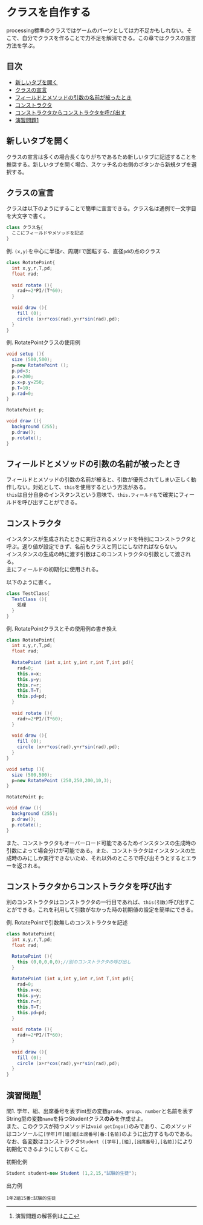 # クラスを自作する
processing標準のクラスではゲームのパーツとしては力不足かもしれない。そこで、自分でクラスを作ることで力不足を解消できる。この章ではクラスの宣言方法を学ぶ。

## 目次
* [新しいタブを開く](#新しいタブを開く)  
* [クラスの宣言](#クラスの宣言)  
* [フィールドとメソッドの引数の名前が被ったとき](#フィールドとメソッドの引数の名前が被ったとき)  
* [コンストラクタ](#コンストラクタ)  
* [コンストラクタからコンストラクタを呼び出す](#コンストラクタからコンストラクタを呼び出す)  
* [演習問題1](#演習問題1)

## 新しいタブを開く
クラスの宣言は多くの場合長くなりがちであるため新しいタブに記述することを推奨する。新しいタブを開く場合、スケッチ名の右側のボタンから新規タブを選択する。

## クラスの宣言
クラスは以下のようにすることで簡単に宣言できる。クラス名は通例で一文字目を大文字で書く。
```java
class クラス名{
  ここにフィールドやメソッドを記述
}
```

例. `(x,y)`を中心に半径`r`、周期`T`で回転する、直径`pd`の点のクラス
```java
class RotatePoint{
  int x,y,r,T,pd;
  float rad;
  
  void rotate (){
    rad+=2*PI/(T*60);
  }
  
  void draw (){
    fill (0);
    circle (x+r*cos(rad),y+r*sin(rad),pd);
  }
}
```
例. RotatePointクラスの使用例
```java
void setup (){
  size (500,500);
  p=new RotatePoint ();
  p.pd=3;
  p.r=200;
  p.x=p.y=250;
  p.T=10;
  p.rad=0;
}

RotatePoint p;

void draw (){
  background (255);
  p.draw();
  p.rotate();
}
```

## フィールドとメソッドの引数の名前が被ったとき
フィールドとメソッドの引数の名前が被ると、引数が優先されてしまい正しく動作しない。対処として、`this`を使用するという方法がある。  
`this`は自分自身のインスタンスという意味で、`this.フィールド名`で確実にフィールドを呼び出すことができる。

## コンストラクタ
インスタンスが生成されたときに実行されるメソッドを特別にコンストラクタと呼ぶ。返り値が設定できず、名前もクラスと同じにしなければならない。  
インスタンスの生成の時に渡す引数はこのコンストラクタの引数として渡される。  
主にフィールドの初期化に使用される。

以下のように書く。
```java
class TestClass{
  TestClass (){
    処理
  }
}
```
例. RotatePointクラスとその使用例の書き換え
```java
class RotatePoint{
  int x,y,r,T,pd;
  float rad;
  
  RotatePoint (int x,int y,int r,int T,int pd){
    rad=0;
    this.x=x;
    this.y=y;
    this.r=r;
    this.T=T;
    this.pd=pd;
  }
  
  void rotate (){
    rad+=2*PI/(T*60);
  }
  
  void draw (){
    fill (0);
    circle (x+r*cos(rad),y+r*sin(rad),pd);
  }
}
```
```java
void setup (){
  size (500,500);
  p=new RotatePoint (250,250,200,10,3);
}

RotatePoint p;

void draw (){
  background (255);
  p.draw();
  p.rotate();
}
```

また、コンストラクタもオーバーロード可能であるためインスタンスの生成時の引数によって場合分けが可能である。また、コンストラクタはインスタンスの生成時のみにしか実行できないため、それ以外のところで呼び出そうとするとエラーを返される。

## コンストラクタからコンストラクタを呼び出す
別のコンストラクタはコンストラクタの一行目であれば、`this(引数)`呼び出すことができる。これを利用して引数がなかった時の初期値の設定を簡単にできる。

例. RotatePointで引数無しのコンストラクタを記述
```java
class RotatePoint{
  int x,y,r,T,pd;
  float rad;

  RotatePoint (){
    this (0,0,0,0,0);//別のコンストラクタの呼び出し
  }
  
  RotatePoint (int x,int y,int r,int T,int pd){
    rad=0;
    this.x=x;
    this.y=y;
    this.r=r;
    this.T=T;
    this.pd=pd;
  }
  
  void rotate (){
    rad+=2*PI/(T*60);
  }
  
  void draw (){
    fill (0);
    circle (x+r*cos(rad),y+r*sin(rad),pd);
  }
}
```

## 演習問題[^1]
問1. 学年、組、出席番号を表すint型の変数`grade`、`group`、`number`と名前を表すString型の変数`name`を持つStudentクラス**のみ**を作成せよ。  
また、このクラスが持つメソッドは`void getIngo()`のみであり、このメソッドはコンソールに`[学年]年[組]組[出席番号]番:[名前]`のように出力するものである。  
なお、各変数はコンストラクタ`Student ([学年],[組],[出席番号],[名前])`により初期化できるようにしておくこと。

初期化例
```java
Student student=new Student (1,2,15,"試験的生徒");
```
出力例
```
1年2組15番:試験的生徒

```

[^1]: 演習問題の解答例は[ここ](answers.md)